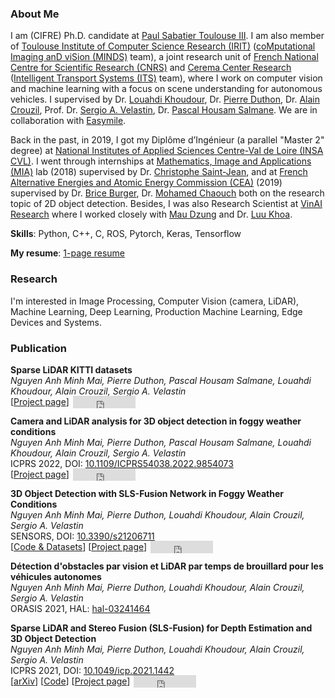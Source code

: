 ### About Me

I am (CIFRE) Ph.D. candidate at [Paul Sabatier Toulouse III](https://www.univ-tlse3.fr/english-version). I am also member of [Toulouse Institute of Computer Science Research (IRIT)](https://www.irit.fr/) ([coMputational Imaging anD viSion (MINDS)](https://www.irit.fr/en/departement/dep-signals-and-images/minds-team/) team), a joint research unit of [French National Centre for Scientific Research (CNRS)](https://www.cnrs.fr/en) and [Cerema Center Research](https://www.cerema.fr/en) ([Intelligent Transport Systems (ITS)](https://www.cerema.fr/en/innovation-recherche/recherche/equipes/its-intelligent-transport-systems-towards-greater-safety-and) team), where I work on computer vision and machine learning with a focus on scene understanding for autonomous vehicles. I supervised by Dr. [Louahdi Khoudour](https://www.researchgate.net/profile/Louahdi-Khoudour), Dr. [Pierre Duthon](https://www.researchgate.net/profile/Pierre-Duthon), Dr. [Alain Crouzil](https://www.irit.fr/~Alain.Crouzil/), Prof. Dr. [Sergio A. Velastin](https://scholar.google.com/citations?user=FsE86kwAAAAJ&hl=en), Dr. [Pascal Housam Salmane](https://scholar.google.fr/citations?hl=fr&user=yvLitLEAAAAJ&view_op=list_works&sortby=pubdate). We are in collaboration with [Easymile](https://easymile.com/).

Back in the past, in 2019, I got my Diplôme d’Ingénieur (a parallel "Master 2" degree) at [National Institutes of Applied Sciences Centre-Val de Loire (INSA CVL)](https://www.groupe-insa.fr/en). I went through internships at [Mathematics, Image and Applications (MIA)](http://mia.univ-larochelle.fr/) lab (2018) supervised by Dr. [Christophe Saint-Jean](https://scholar.google.com/citations?user=qUEKhMUAAAAJ&hl=en), and at [French Alternative Energies and Atomic Energy Commission (CEA)](https://kalisteo.cea.fr/index.php/ai/) (2019) supervised by Dr. [Brice Burger](http://brice.burger.pagesperso-orange.fr/PageDaccueil.html?lang=en), Dr. [Mohamed Chaouch](https://www.researchgate.net/profile/Mohamed-Chaouch-2) both on the research topic of 2D object detection. Besides, I was also Research Scientist at [VinAI Research](https://www.vinai.io/) where I worked closely with [Mau Dzung](https://github.com/maudzung) and Dr. [Luu Khoa](https://scholar.google.com/citations?user=JPAl8-gAAAAJ&hl=en).

**Skills**: Python, C++, C, ROS, Pytorch, Keras, Tensorflow

**My resume**: [1-page resume](/docs/Nguyen_Anh_Minh_MAI_resume.pdf)

### Research

I'm interested in Image Processing, Computer Vision (camera, LiDAR), Machine Learning, Deep Learning, Production Machine Learning, Edge Devices and Systems. 

### Publication

<p>
    <b>Sparse LiDAR KITTI datasets</b><br>
    <i>Nguyen Anh Minh Mai, Pierre Duthon, Pascal Housam Salmane, Louahdi Khoudour, Alain Crouzil, Sergio A. Velastin</i><br>
    <!-- ICPRS 2022, DOI: <a href='https://ieeexplore.ieee.org/document/9854073' target="_blank">10.1109/ICPRS54038.2022.9854073</a><br> -->
    [<a href='../research/sparse_lidar_kitti_datasets/' target="_blank">Project page</a>] <iframe style="margin-left: 2px; margin-top: -15px; margin-bottom:-5px;" frameborder="0" scrolling="0" width="100px" height="20px" src="https://ghbtns.com/github-btn.html?user=maiminh1996&repo=camera_LiDAR_analysis&type=star&count=true"></iframe>
</p>

<p>
    <b>Camera and LiDAR analysis for 3D object detection in foggy weather conditions</b><br>
    <i>Nguyen Anh Minh Mai, Pierre Duthon, Pascal Housam Salmane, Louahdi Khoudour, Alain Crouzil, Sergio A. Velastin</i><br>
    ICPRS 2022, DOI: <a href='https://ieeexplore.ieee.org/document/9854073' target="_blank">10.1109/ICPRS54038.2022.9854073</a><br>
    [<a href='../research/camera_lidar_analysis' target="_blank">Project page</a>] <iframe style="margin-left: 2px; margin-top: -15px; margin-bottom:-5px;" frameborder="0" scrolling="0" width="100px" height="20px" src="https://ghbtns.com/github-btn.html?user=maiminh1996&repo=camera_LiDAR_analysis&type=star&count=true"></iframe>
</p>

<p>
    <b>3D Object Detection with SLS-Fusion Network in Foggy Weather Conditions</b><br>
    <i>Nguyen Anh Minh Mai, Pierre Duthon, Louahdi Khoudour, Alain Crouzil, Sergio A. Velastin</i><br>
    SENSORS, DOI: <a href='https://doi.org/10.3390/s21206711' target="_blank">10.3390/s21206711</a><br>
    [<a href='https://github.com/maiminh1996/multifogkitti' target="_blank">Code & Datasets</a>] [<a href='../research/multifogkitti/' target="_blank">Project page</a>] <iframe style="margin-left: 2px; margin-top: -15px; margin-bottom:-5px;" frameborder="0" scrolling="0" width="100px" height="20px" src="https://ghbtns.com/github-btn.html?user=maiminh1996&repo=MultifogKITTI&type=star&count=true"></iframe>
</p>

<p>
    <b>Détection d'obstacles par vision et LiDAR par temps de brouillard pour les véhicules autonomes</b><br>
    <i>Nguyen Anh Minh Mai, Pierre Duthon, Louahdi Khoudour, Alain Crouzil, Sergio A. Velastin</i><br>
    ORASIS 2021, HAL: <a href='https://hal.archives-ouvertes.fr/hal-03241464/' target="_blank">hal-03241464</a>
</p>

<p>
    <b>Sparse LiDAR and Stereo Fusion (SLS-Fusion) for Depth Estimation and 3D Object Detection</b><br>
    <i>Nguyen Anh Minh Mai, Pierre Duthon, Louahdi Khoudour, Alain Crouzil, Sergio A. Velastin</i><br>
    ICPRS 2021, DOI: <a href='https://ieeexplore.ieee.org/document/9569023' target="_blank">10.1049/icp.2021.1442</a><br>
    [<a href='https://arxiv.org/abs/2103.03977' target="_blank">arXiv</a>] [<a href='https://github.com/maiminh1996/SLS-Fusion' target="_blank">Code</a>] [<a href='../research/sls-fusion' target="_blank">Project page</a>] <iframe style="margin-left: 2px; margin-top: -15px; margin-bottom:-5px;" frameborder="0" scrolling="0" width="100px" height="20px" src="https://ghbtns.com/github-btn.html?user=maiminh1996&repo=SLS-Fusion&type=star&count=true"></iframe>
</p>


